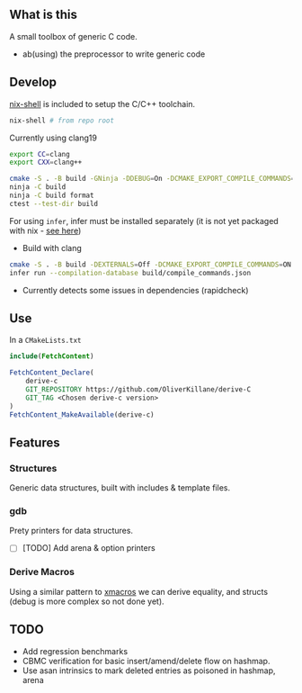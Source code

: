 ## What is this
A small toolbox of generic C code.
 - ab(using) the preprocessor to write generic code

## Develop
[nix-shell](./shell.nix) is included to setup the C/C++ toolchain.
```bash
nix-shell # from repo root
```

Currently using clang19
```bash
export CC=clang
export CXX=clang++
```

```bash
cmake -S . -B build -GNinja -DDEBUG=On -DCMAKE_EXPORT_COMPILE_COMMANDS=ON 
ninja -C build
ninja -C build format
ctest --test-dir build
```

For using `infer`, infer must be installed separately (it is not yet packaged with nix - [see here](https://github.com/NixOS/nixpkgs/issues/148048))
 - Build with clang
```bash
cmake -S . -B build -DEXTERNALS=Off -DCMAKE_EXPORT_COMPILE_COMMANDS=ON
infer run --compilation-database build/compile_commands.json
```
 - Currently detects some issues in dependencies (rapidcheck)

## Use
In a `CMakeLists.txt`
```cmake
include(FetchContent)

FetchContent_Declare(
    derive-c
    GIT_REPOSITORY https://github.com/OliverKillane/derive-C
    GIT_TAG <Chosen derive-c version>
)
FetchContent_MakeAvailable(derive-c)
```

## Features
### Structures
Generic data structures, built with includes & template files.

### gdb 
Prety printers for data structures.
 - [ ] [TODO] Add arena & option printers

### Derive Macros
Using a similar pattern to [xmacros](https://en.wikipedia.org/wiki/X_macro) we can derive equality, and structs (debug is more complex so not done yet).

## TODO
 - Add regression benchmarks
 - CBMC verification for basic insert/amend/delete flow on hashmap.
 - Use asan intrinsics to mark deleted entries as poisoned in hashmap, arena
